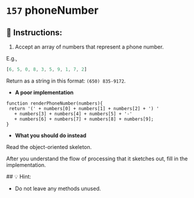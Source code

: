 # `157` phoneNumber

## 📝 Instructions:

1. Accept an array of numbers that represent a phone number.

E.g., 
```js
[6, 5, 0, 8, 3, 5, 9, 1, 7, 2]
```

Return as a string in this format: `(650) 835-9172`.

+ **A poor implementation** 

 ```Js
function renderPhoneNumber(numbers){
  return '(' + numbers[0] + numbers[1] + numbers[2] + ') '
    + numbers[3] + numbers[4] + numbers[5] + '-' 
    + numbers[6] + numbers[7] + numbers[8] + numbers[9];
}
```
+ **What you should do instead** 

Read the object-oriented skeleton. 

After you understand the flow of processing that it sketches out, fill in the implementation.

## :bulb: Hint:

 * Do not leave any methods unused.
